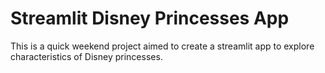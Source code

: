 # Streamlit Disney Princesses App

This is a quick weekend project aimed to create a streamlit app to explore characteristics of Disney princesses. 


